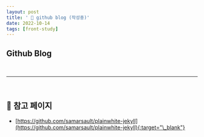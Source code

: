 ```yaml
---
layout: post
title: ' 🎊 github blog (작성중)'
date: 2022-10-14
tags: [front-study]
---
```


## Github Blog

<br/>

---

<br/>

## 🎫 참고 페이지

- [https://github.com/samarsault/plainwhite-jekyll](https://github.com/samarsault/plainwhite-jekyll){:target="\_blank"}
  <br/>
